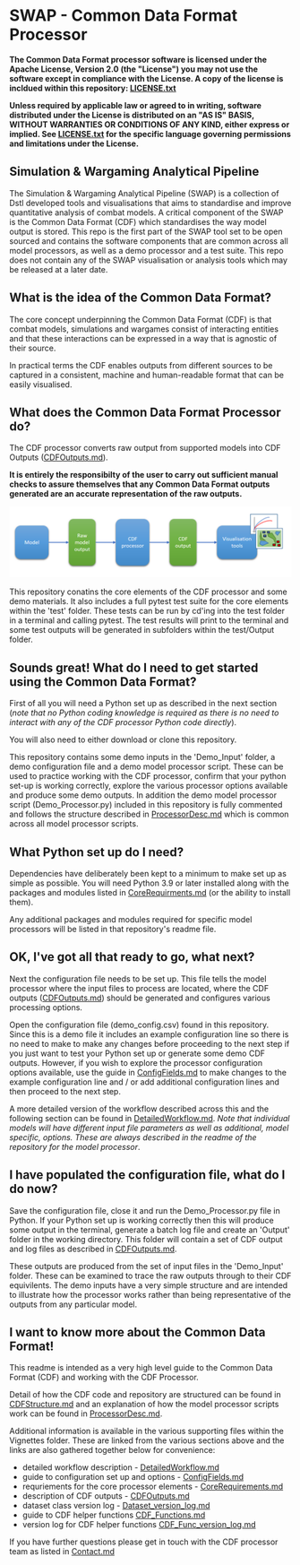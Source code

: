 # SWAP - Common Data Format Processor

**The Common Data Format processor software is licensed under the Apache License, Version 2.0 (the "License") you may not use the software except in compliance with the License. A copy of the license is incldued within this repository: [LICENSE.txt](LICENSE.txt)**

**Unless required by applicable law or agreed to in writing, software distributed under the License is distributed on an "AS IS" BASIS, WITHOUT WARRANTIES OR CONDITIONS OF ANY KIND, either express or implied. See [LICENSE.txt](LICENSE.txt) for the specific language governing permissions and limitations under the License.**

## Simulation & Wargaming Analytical Pipeline

The Simulation & Wargaming Analytical Pipeline (SWAP) is a collection of Dstl developed tools and visualisations that aims to standardise and improve quantitative analysis of combat models. 
A critical component of the SWAP is the Common Data Format (CDF) which standardises the way model output is stored. 
This repo is the first part of the SWAP tool set to be open sourced and contains the software components that are common across all model processors, as well as a demo processor and a test suite. 
This repo does not contain any of the SWAP visualisation or analysis tools which may be released at a later date.

## What is the idea of the Common Data Format?

The core concept underpinning the Common Data Format (CDF) is that combat models, simulations and wargames consist of 
interacting entities and that these interactions can be expressed in a way that is agnostic of their source.

In practical terms the CDF enables outputs from different sources to be captured in a consistent, machine and 
human-readable format that can be easily visualised.

## What does the Common Data Format Processor do? 

The CDF processor converts raw output from supported models into CDF Outputs ([CDFOutputs.md](processor_core/Vignettes/CDFOutputs.md)).

**It is entirely the responsibilty of the user to carry out sufficient manual checks to assure themselves that any Common Data Format outputs generated are an accurate representation of the raw outputs.**

![](processor_core/Vignettes/OverallConceptSimple.png)

This repository conatins the core elements of the CDF processor and some demo materials. It also includes a full pytest test suite
for the core elements within the 'test' folder. These tests can be run by cd'ing into the test folder in a terminal and 
calling pytest. The test results will print to the terminal and some test outputs will be generated in subfolders within the 
test/Output folder.

## Sounds great! What do I need to get started using the Common Data Format?

First of all you will need a Python set up as described in the next section (*note that no Python coding knowledge is
required as there is no need to interact with any of the CDF processor Python code directly*).

You will also need to either download or clone this repository. 

This repository contains some demo inputs in the 'Demo_Input' folder, a demo configuration file and a demo model processor 
script. These can be used to practice working with the CDF processor, confirm that your python set-up is working correctly, 
explore the various processor options available and produce some demo outputs. In addition the demo model processor script (Demo_Processor.py) included in this repository is fully commented and follows the structure described in [ProcessorDesc.md](processor_core/Vignettes/ProcessorDesc.md) which is common across all model processor scripts.

## What Python set up do I need?

Dependencies have deliberately been kept to a minimum to make set up as simple as possible. You will need Python 3.9 or later installed along with the packages and modules listed in [CoreRequirments.md](processor_core/Vignettes/CoreRequirements.md) (or the ability to install them). 

Any additional packages and modules required for specific model processors will be listed in that repository's readme file.

## OK, I've got all that ready to go, what next?

Next the configuration file needs to be set up. This file tells the model processor where the input files to process are located, where the CDF outputs ([CDFOutputs.md](processor_core/Vignettes/CDFOutputs.md)) should be generated and configures various processing options.

Open the configuration file (demo_config.csv) found in this repository. Since this is a demo file it includes an example configuration line so there is no need to make to make any changes before proceeding to the next step if you just want to test your Python set up or generate some demo CDF outputs. However, if you wish to explore the processor configuration options available, use the guide in [ConfigFields.md](processor_core/Vignettes/ConfigFields.md) to make changes to the example configuration line and / or add additional configuration lines and then proceed to the next step. 

A more detailed version of the workflow described across this and the following section can be found in [DetailedWorkflow.md](processor_core/Vignettes/DetailedWorkflow.md). *Note that individual models will have different input file parameters as well as additional, model specific, options. These are always described in the readme of the repository for the model processor*. 

## I have populated the configuration file, what do I do now?

Save the configuration file, close it and run the Demo_Processor.py file in Python. If your Python set up is working correctly then this will produce some output in the terminal, generate a batch log file and create an 'Output' folder in the working directory. This folder will contain a set of CDF output and log files as described in [CDFOutputs.md](processor_core/Vignettes/CDFOutputs.md).

These outputs are produced from the set of input files in the 'Demo_Input' folder. These can be examined to trace the raw outputs through to their CDF equivilents. The demo inputs have a very simple structure and are intended to illustrate how the processor works rather than being representative of the outputs from any particular model. 

## I want to know more about the Common Data Format!

This readme is intended as a very high level guide to the Common Data Format (CDF) and working with the CDF Processor.

Detail of how the CDF code and repository are structured can be found in [CDFStructure.md](processor_core/Vignettes/CDFStructure.md) 
and an explanation of how the model processor scripts work can be found in [ProcessorDesc.md](processor_core/Vignettes/ProcessorDesc.md).

Additional information is available in the various supporting files within the Vignettes folder. These are linked from the various sections above and the links are also gathered together below for convenience:
- detailed workflow description - [DetailedWorkflow.md](processor_core/Vignettes/DetailedWorkflow.md)
- guide to configuration set up and options - [ConfigFields.md](processor_core/Vignettes/ConfigFields.md)
- requriements for the core processor elements - [CoreRequirements.md](processor_core/Vignettes/CoreRequirements.md)
- description of CDF outputs - [CDFOutputs.md](processor_core/Vignettes/CDFOutputs.md)
- dataset class version log - [Dataset_version_log.md](processor_core/Vignettes/Dataset_version_log.md)
- guide to CDF helper functions [CDF_Functions.md](processor_core/Vignettes/CDF_Functions.md)
- version log for CDF helper functions [CDF_Func_version_log.md](processor_core/Vignettes/CDF_Func_version_log.md)

If you have further questions please get in touch with the CDF processor team as listed in [Contact.md](processor_core/Vignettes/Contact.md)
